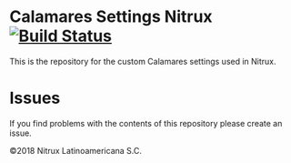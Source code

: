 # Calamares Settings Nitrux [![Build Status](https://github.com/Nitrux/calamares-settings-nitrux.svg?branch=master)](https://github.com/Nitrux/calamares-settings-nitrux.git)

This is the repository for the custom Calamares settings used in Nitrux.

# Issues
If you find problems with the contents of this repository please create an issue.

©2018 Nitrux Latinoamericana S.C.
